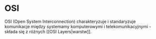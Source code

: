 # OSI
OSI (Open System Interconnection) charakteryzuje i standaryzuje komunikacje między systemamy komputerowymi i telekomunikacyjnymi - składa się z różnych [[OSI Layers|warstw]].

